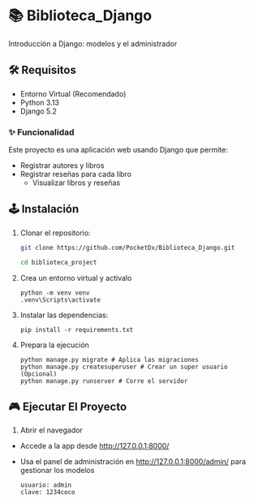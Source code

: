 # 📚 Biblioteca_Django
 Introducción a Django: modelos y el administrador

## 🛠 Requisitos

* Entorno Virtual (Recomendado)
* Python 3.13
* Django 5.2

### ✨ Funcionalidad

Este proyecto es una aplicación web usando Django que permite:
    
* Registrar autores y libros
* Registrar reseñas para cada libro
    * Visualizar libros y reseñas

## 🕹 Instalación

1. Clonar el repositorio:
    ```bash
    git clone https://github.com/PocketDx/Biblioteca_Django.git

    cd biblioteca_project
    ```
2. Crea un entorno virtual y activalo
    ```
    python -m venv venv
    .venv\Scripts\activate
    ```

3. Instalar las dependencias:
    ```
    pip install -r requirements.txt
    ```
4. Prepara la ejecución
    ```
    python manage.py migrate # Aplica las migraciones
    python manage.py createsuperuser # Crear un super usuario (Opcional)
    python manage.py runserver # Corre el servidor

    ```

## 🎮 Ejecutar El Proyecto

1. Abrir el navegador 
    
* Accede a la app desde http://127.0.0.1:8000/

* Usa el panel de administración en http://127.0.0.1:8000/admin/ para gestionar los modelos
    
    ```
    usuario: admin
    clave: 1234coco
    ```